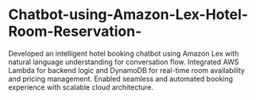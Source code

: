 # Chatbot-using-Amazon-Lex-Hotel-Room-Reservation-
Developed an intelligent hotel booking chatbot using Amazon Lex with natural language understanding for conversation flow. Integrated AWS Lambda for backend logic and DynamoDB for real-time room availability and pricing management. Enabled seamless and automated booking experience with scalable cloud architecture.
